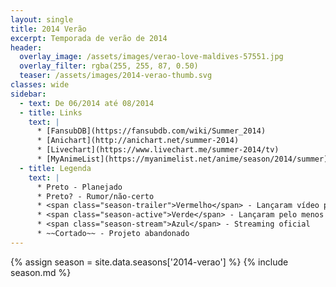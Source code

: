 ```yaml
---
layout: single
title: 2014 Verão
excerpt: Temporada de verão de 2014
header:
  overlay_image: /assets/images/verao-love-maldives-57551.jpg
  overlay_filter: rgba(255, 255, 87, 0.50)
  teaser: /assets/images/2014-verao-thumb.svg
classes: wide
sidebar:
  - text: De 06/2014 até 08/2014
  - title: Links
    text: |
      * [FansubDB](https://fansubdb.com/wiki/Summer_2014)
      * [Anichart](http://anichart.net/summer-2014)
      * [Livechart](https://www.livechart.me/summer-2014/tv)
      * [MyAnimeList](https://myanimelist.net/anime/season/2014/summer)
  - title: Legenda
    text: |
      * Preto - Planejado
      * Preto? - Rumor/não-certo
      * <span class="season-trailer">Vermelho</span> - Lançaram vídeo promocional ou trailer
      * <span class="season-active">Verde</span> - Lançaram pelo menos um episódio
      * <span class="season-stream">Azul</span> - Streaming oficial
      * ~~Cortado~~ - Projeto abandonado
---
```


<!-- Para editar a tabela abra o arquivo /data/seasons/2014-verao.yml -->
{% assign season = site.data.seasons['2014-verao'] %}
{% include season.md %}
